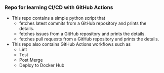 ### Repo for learning CI/CD with GitHub Actions 
  - This repo contains a simple python script that 
    - fetches latest commits from a GitHub repository and prints the details.
    - fetches issues from a GitHub repository and prints the details.
    - fetches pull requests from a GitHub repository and prints the details.
  - This repo also contains GitHub Actions workflows such as 
    - Lint
    - Test
    - Post Merge
    - Deploy to Docker Hub